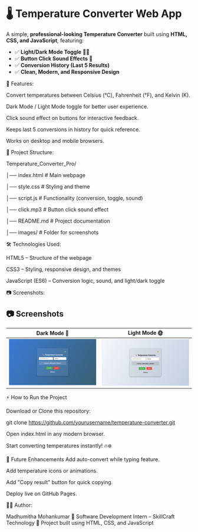 # 🌡️ Temperature Converter Web App

A simple, **professional-looking Temperature Converter** built using **HTML, CSS, and JavaScript**, featuring:

- ✅ **Light/Dark Mode Toggle** 🌙🌞
- ✅ **Button Click Sound Effects** 🎵
- ✅ **Conversion History (Last 5 Results)**  
- ✅ **Clean, Modern, and Responsive Design**

🚀 Features:

Convert temperatures between Celsius (°C), Fahrenheit (°F), and Kelvin (K).

Dark Mode / Light Mode toggle for better user experience.

Click sound effect on buttons for interactive feedback.

Keeps last 5 conversions in history for quick reference.

Works on desktop and mobile browsers.

📂 Project Structure:

Temperature_Converter_Pro/

│── index.html      # Main webpage

│── style.css       # Styling and theme

│── script.js       # Functionality (conversion, toggle, sound)

│── click.mp3       # Button click sound effect

│── README.md       # Project documentation

│── images/         # Folder for screenshots
    
🛠️ Technologies Used:

HTML5 – Structure of the webpage

CSS3 – Styling, responsive design, and themes

JavaScript (ES6) – Conversion logic, sound, and light/dark toggle

📷 Screenshots:

## 📷 Screenshots

| Dark Mode 🌙                          | Light Mode 🌞                           |
|---------------------------------------|------------------------------------------|
| ![Dark Mode](images/screenshot1.png)  | ![Light Mode](images/screenshot_light.png)   |



⚡ How to Run the Project

Download or Clone this repository:

git clone https://github.com/yourusername/temperature-converter.git


Open index.html in any modern browser.

Start converting temperatures instantly! 🔥❄️

🌟 Future Enhancements
Add auto-convert while typing feature.

Add temperature icons or animations.

Add "Copy result" button for quick copying.

Deploy live on GitHub Pages.

👩‍💻 Author:

Madhumitha Mohankumar
💼 Software Development Intern – SkillCraft Technology
📌 Project built using HTML, CSS, and JavaScript


